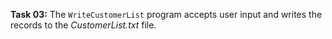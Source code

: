 **Task 03:**  The `WriteCustomerList` program accepts user input and writes the records to the *CustomerList.txt* file. 